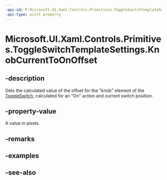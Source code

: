 ```yaml
---
-api-id: P:Microsoft.UI.Xaml.Controls.Primitives.ToggleSwitchTemplateSettings.KnobCurrentToOnOffset
-api-type: winrt property
---
```


<!-- Property syntax
public double KnobCurrentToOnOffset { get; }
-->

# Microsoft.UI.Xaml.Controls.Primitives.ToggleSwitchTemplateSettings.KnobCurrentToOnOffset

## -description
Gets the calculated value of the offset for the "knob" element of the [ToggleSwitch](../microsoft.ui.xaml.controls/toggleswitch.md), calculated for an "On" action and current switch position.

## -property-value
A value in pixels.

## -remarks

## -examples

## -see-also
